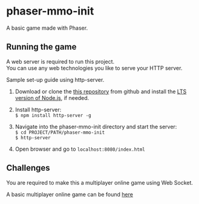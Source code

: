 # phaser-mmo-init
A basic game made with Phaser.

## Running the game

A web server is required to run this project.  
You can use any web technologies you like to serve your HTTP server.

Sample set-up guide using http-server.

1. Download or clone the [this repository](https://github.com/yang01095/phaser-mmo-init) from github and install the [LTS version of Node.js](https://nodejs.org/en/), if needed.

1. Install http-server:  
   `$ npm install http-server -g`

2. Navigate into the phaser-mmo-init directory and start the server:  
   `$ cd PROJECT/PATH/phaser-mmo-init`  
   `$ http-server`

3. Open browser and go to `localhost:8080/index.html`

## Challenges

You are required to make this a multiplayer online game using Web Socket.

A basic multiplayer online game can be found [here](https://phaser.io/news/2017/03/socketio-multiplayer-tutorial)
